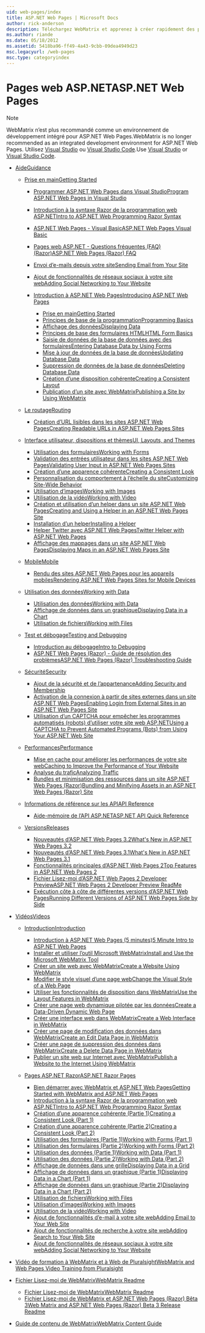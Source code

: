 ```yaml
---
uid: web-pages/index
title: ASP.NET Web Pages | Microsoft Docs
author: rick-anderson
description: Téléchargez WebMatrix et apprenez à créer rapidement des pages web dans une solution légère pour combiner du code serveur avec HTML.
ms.author: riande
ms.date: 05/18/2012
ms.assetid: 5418ba96-ff49-4a43-9cbb-09dea4949d23
msc.legacyurl: /web-pages
msc.type: categoryindex
---
```

<a name="aspnet-web-pages"></a><span data-ttu-id="10ce3-103">Pages web ASP.NET</span><span class="sxs-lookup"><span data-stu-id="10ce3-103">ASP.NET Web Pages</span></span>
====================

> [!NOTE] 
> <span data-ttu-id="10ce3-104">WebMatrix n’est plus recommandé comme un environnement de développement intégré pour ASP.NET Web Pages.</span><span class="sxs-lookup"><span data-stu-id="10ce3-104">WebMatrix is no longer recommended as an integrated development environment for ASP.NET Web Pages.</span></span> <span data-ttu-id="10ce3-105">Utilisez [Visual Studio](xref:aspnet/web-pages/overview/getting-started/program-asp-net-web-pages-in-visual-studio) ou [Visual Studio Code](https://code.visualstudio.com/).</span><span class="sxs-lookup"><span data-stu-id="10ce3-105">Use [Visual Studio](xref:aspnet/web-pages/overview/getting-started/program-asp-net-web-pages-in-visual-studio) or [Visual Studio Code](https://code.visualstudio.com/).</span></span>

- [<span data-ttu-id="10ce3-106">Aide</span><span class="sxs-lookup"><span data-stu-id="10ce3-106">Guidance</span></span>](overview/index.md)

    - [<span data-ttu-id="10ce3-107">Prise en main</span><span class="sxs-lookup"><span data-stu-id="10ce3-107">Getting Started</span></span>](overview/getting-started/index.md)

        - [<span data-ttu-id="10ce3-108">Programmer ASP.NET Web Pages dans Visual Studio</span><span class="sxs-lookup"><span data-stu-id="10ce3-108">Program ASP.NET Web Pages in Visual Studio</span></span>](overview/getting-started/program-asp-net-web-pages-in-visual-studio.md)
        - [<span data-ttu-id="10ce3-109">Introduction à la syntaxe Razor de la programmation web ASP.NET</span><span class="sxs-lookup"><span data-stu-id="10ce3-109">Intro to ASP.NET Web Programming Razor Syntax</span></span>](overview/getting-started/introducing-razor-syntax-c.md)
        - [<span data-ttu-id="10ce3-110">ASP.NET Web Pages - Visual Basic</span><span class="sxs-lookup"><span data-stu-id="10ce3-110">ASP.NET Web Pages Visual Basic</span></span>](overview/getting-started/introducing-razor-syntax-vb.md)
        - [<span data-ttu-id="10ce3-111">Pages web ASP.NET - Questions fréquentes (FAQ) (Razor)</span><span class="sxs-lookup"><span data-stu-id="10ce3-111">ASP.NET Web Pages (Razor) FAQ</span></span>](overview/getting-started/aspnet-web-pages-razor-faq.md)
        - [<span data-ttu-id="10ce3-112">Envoi d’e-mails depuis votre site</span><span class="sxs-lookup"><span data-stu-id="10ce3-112">Sending Email from Your Site</span></span>](overview/getting-started/11-adding-email-to-your-web-site.md)
        - [<span data-ttu-id="10ce3-113">Ajout de fonctionnalités de réseaux sociaux à votre site web</span><span class="sxs-lookup"><span data-stu-id="10ce3-113">Adding Social Networking to Your Website</span></span>](overview/getting-started/13-adding-social-networking-to-your-web-site.md)
        - [<span data-ttu-id="10ce3-114">Introduction à ASP.NET Web Pages</span><span class="sxs-lookup"><span data-stu-id="10ce3-114">Introducing ASP.NET Web Pages</span></span>](overview/getting-started/introducing-aspnet-web-pages-2/index.md)

            - [<span data-ttu-id="10ce3-115">Prise en main</span><span class="sxs-lookup"><span data-stu-id="10ce3-115">Getting Started</span></span>](overview/getting-started/introducing-aspnet-web-pages-2/getting-started.md)
            - [<span data-ttu-id="10ce3-116">Principes de base de la programmation</span><span class="sxs-lookup"><span data-stu-id="10ce3-116">Programming Basics</span></span>](overview/getting-started/introducing-aspnet-web-pages-2/intro-to-web-pages-programming.md)
            - [<span data-ttu-id="10ce3-117">Affichage des données</span><span class="sxs-lookup"><span data-stu-id="10ce3-117">Displaying Data</span></span>](overview/getting-started/introducing-aspnet-web-pages-2/displaying-data.md)
            - [<span data-ttu-id="10ce3-118">Principes de base des formulaires HTML</span><span class="sxs-lookup"><span data-stu-id="10ce3-118">HTML Form Basics</span></span>](overview/getting-started/introducing-aspnet-web-pages-2/form-basics.md)
            - [<span data-ttu-id="10ce3-119">Saisie de données de la base de données avec des formulaires</span><span class="sxs-lookup"><span data-stu-id="10ce3-119">Entering Database Data by Using Forms</span></span>](overview/getting-started/introducing-aspnet-web-pages-2/entering-data.md)
            - [<span data-ttu-id="10ce3-120">Mise à jour de données de la base de données</span><span class="sxs-lookup"><span data-stu-id="10ce3-120">Updating Database Data</span></span>](overview/getting-started/introducing-aspnet-web-pages-2/updating-data.md)
            - [<span data-ttu-id="10ce3-121">Suppression de données de la base de données</span><span class="sxs-lookup"><span data-stu-id="10ce3-121">Deleting Database Data</span></span>](overview/getting-started/introducing-aspnet-web-pages-2/deleting-data.md)
            - [<span data-ttu-id="10ce3-122">Création d’une disposition cohérente</span><span class="sxs-lookup"><span data-stu-id="10ce3-122">Creating a Consistent Layout</span></span>](overview/getting-started/introducing-aspnet-web-pages-2/layouts.md)
            - [<span data-ttu-id="10ce3-123">Publication d’un site avec WebMatrix</span><span class="sxs-lookup"><span data-stu-id="10ce3-123">Publishing a Site by Using WebMatrix</span></span>](overview/getting-started/introducing-aspnet-web-pages-2/publishing.md)
    - [<span data-ttu-id="10ce3-124">Le routage</span><span class="sxs-lookup"><span data-stu-id="10ce3-124">Routing</span></span>](overview/routing/index.md)

        - [<span data-ttu-id="10ce3-125">Création d’URL lisibles dans les sites ASP.NET Web Pages</span><span class="sxs-lookup"><span data-stu-id="10ce3-125">Creating Readable URLs in ASP.NET Web Pages Sites</span></span>](overview/routing/creating-readable-urls-in-aspnet-web-pages-sites.md)
    - [<span data-ttu-id="10ce3-126">Interface utilisateur, dispositions et thèmes</span><span class="sxs-lookup"><span data-stu-id="10ce3-126">UI, Layouts, and Themes</span></span>](overview/ui-layouts-and-themes/index.md)

        - [<span data-ttu-id="10ce3-127">Utilisation des formulaires</span><span class="sxs-lookup"><span data-stu-id="10ce3-127">Working with Forms</span></span>](overview/ui-layouts-and-themes/4-working-with-forms.md)
        - [<span data-ttu-id="10ce3-128">Validation des entrées utilisateur dans les sites ASP.NET Web Pages</span><span class="sxs-lookup"><span data-stu-id="10ce3-128">Validating User Input in ASP.NET Web Pages Sites</span></span>](overview/ui-layouts-and-themes/validating-user-input-in-aspnet-web-pages-sites.md)
        - [<span data-ttu-id="10ce3-129">Création d’une apparence cohérente</span><span class="sxs-lookup"><span data-stu-id="10ce3-129">Creating a Consistent Look</span></span>](overview/ui-layouts-and-themes/3-creating-a-consistent-look.md)
        - [<span data-ttu-id="10ce3-130">Personnalisation du comportement à l’échelle du site</span><span class="sxs-lookup"><span data-stu-id="10ce3-130">Customizing Site-Wide Behavior</span></span>](overview/ui-layouts-and-themes/18-customizing-site-wide-behavior.md)
        - [<span data-ttu-id="10ce3-131">Utilisation d’images</span><span class="sxs-lookup"><span data-stu-id="10ce3-131">Working with Images</span></span>](overview/ui-layouts-and-themes/9-working-with-images.md)
        - [<span data-ttu-id="10ce3-132">Utilisation de la vidéo</span><span class="sxs-lookup"><span data-stu-id="10ce3-132">Working with Video</span></span>](overview/ui-layouts-and-themes/10-working-with-video.md)
        - [<span data-ttu-id="10ce3-133">Création et utilisation d’un helper dans un site ASP.NET Web Pages</span><span class="sxs-lookup"><span data-stu-id="10ce3-133">Creating and Using a Helper in an ASP.NET Web Pages Site</span></span>](overview/ui-layouts-and-themes/creating-and-using-a-helper-in-an-aspnet-web-pages-site.md)
        - [<span data-ttu-id="10ce3-134">Installation d’un helper</span><span class="sxs-lookup"><span data-stu-id="10ce3-134">Installing a Helper</span></span>](overview/ui-layouts-and-themes/installing-helpers.md)
        - [<span data-ttu-id="10ce3-135">Helper Twitter avec ASP.NET Web Pages</span><span class="sxs-lookup"><span data-stu-id="10ce3-135">Twitter Helper with ASP.NET Web Pages</span></span>](overview/ui-layouts-and-themes/twitter-helper.md)
        - [<span data-ttu-id="10ce3-136">Affichage des mappages dans un site ASP.NET Web Pages</span><span class="sxs-lookup"><span data-stu-id="10ce3-136">Displaying Maps in an ASP.NET Web Pages Site</span></span>](overview/ui-layouts-and-themes/displaying-maps-in-an-aspnet-web-pages-site.md)
    - [<span data-ttu-id="10ce3-137">Mobile</span><span class="sxs-lookup"><span data-stu-id="10ce3-137">Mobile</span></span>](overview/mobile/index.md)

        - [<span data-ttu-id="10ce3-138">Rendu des sites ASP.NET Web Pages pour les appareils mobiles</span><span class="sxs-lookup"><span data-stu-id="10ce3-138">Rendering ASP.NET Web Pages Sites for Mobile Devices</span></span>](overview/mobile/rendering-aspnet-web-pages-sites-for-mobile-devices.md)
    - [<span data-ttu-id="10ce3-139">Utilisation des données</span><span class="sxs-lookup"><span data-stu-id="10ce3-139">Working with Data</span></span>](overview/data/index.md)

        - [<span data-ttu-id="10ce3-140">Utilisation des données</span><span class="sxs-lookup"><span data-stu-id="10ce3-140">Working with Data</span></span>](overview/data/5-working-with-data.md)
        - [<span data-ttu-id="10ce3-141">Affichage de données dans un graphique</span><span class="sxs-lookup"><span data-stu-id="10ce3-141">Displaying Data in a Chart</span></span>](overview/data/7-displaying-data-in-a-chart.md)
        - [<span data-ttu-id="10ce3-142">Utilisation de fichiers</span><span class="sxs-lookup"><span data-stu-id="10ce3-142">Working with Files</span></span>](overview/data/working-with-files.md)
    - [<span data-ttu-id="10ce3-143">Test et débogage</span><span class="sxs-lookup"><span data-stu-id="10ce3-143">Testing and Debugging</span></span>](overview/testing-and-debugging/index.md)

        - [<span data-ttu-id="10ce3-144">Introduction au débogage</span><span class="sxs-lookup"><span data-stu-id="10ce3-144">Intro to Debugging</span></span>](overview/testing-and-debugging/introduction-to-debugging.md)
        - [<span data-ttu-id="10ce3-145">ASP.NET Web Pages (Razor) - Guide de résolution des problèmes</span><span class="sxs-lookup"><span data-stu-id="10ce3-145">ASP.NET Web Pages (Razor) Troubleshooting Guide</span></span>](overview/testing-and-debugging/aspnet-web-pages-razor-troubleshooting-guide.md)
    - [<span data-ttu-id="10ce3-146">Sécurité</span><span class="sxs-lookup"><span data-stu-id="10ce3-146">Security</span></span>](overview/security/index.md)

        - [<span data-ttu-id="10ce3-147">Ajout de la sécurité et de l’appartenance</span><span class="sxs-lookup"><span data-stu-id="10ce3-147">Adding Security and Membership</span></span>](overview/security/16-adding-security-and-membership.md)
        - [<span data-ttu-id="10ce3-148">Activation de la connexion à partir de sites externes dans un site ASP.NET Web Pages</span><span class="sxs-lookup"><span data-stu-id="10ce3-148">Enabling Login from External Sites in an ASP.NET Web Pages Site</span></span>](overview/security/enabling-login-from-external-sites-in-an-aspnet-web-pages-site.md)
        - [<span data-ttu-id="10ce3-149">Utilisation d’un CAPTCHA pour empêcher les programmes automatisés (robots) d’utiliser votre site web ASP.NET</span><span class="sxs-lookup"><span data-stu-id="10ce3-149">Using a CAPTCHA to Prevent Automated Programs (Bots) from Using Your ASP.NET Web Site</span></span>](overview/security/using-a-catpcha-to-prevent-automated-programs-bots-from-using-your-aspnet-web-site.md)
    - [<span data-ttu-id="10ce3-150">Performances</span><span class="sxs-lookup"><span data-stu-id="10ce3-150">Performance</span></span>](overview/performance-and-traffic/index.md)

        - [<span data-ttu-id="10ce3-151">Mise en cache pour améliorer les performances de votre site web</span><span class="sxs-lookup"><span data-stu-id="10ce3-151">Caching to Improve the Performance of Your Website</span></span>](overview/performance-and-traffic/15-caching-to-improve-the-performance-of-your-website.md)
        - [<span data-ttu-id="10ce3-152">Analyse du trafic</span><span class="sxs-lookup"><span data-stu-id="10ce3-152">Analyzing Traffic</span></span>](overview/performance-and-traffic/14-analyzing-traffic.md)
        - [<span data-ttu-id="10ce3-153">Bundles et minimisation des ressources dans un site ASP.NET Web Pages (Razor)</span><span class="sxs-lookup"><span data-stu-id="10ce3-153">Bundling and Minifying Assets in an ASP.NET Web Pages (Razor) Site</span></span>](overview/performance-and-traffic/bundling-and-minifying-assets-in-an-aspnet-web-pages-razor-site.md)
    - [<span data-ttu-id="10ce3-154">Informations de référence sur les API</span><span class="sxs-lookup"><span data-stu-id="10ce3-154">API Reference</span></span>](overview/api-reference/index.md)

        - [<span data-ttu-id="10ce3-155">Aide-mémoire de l’API ASP.NET</span><span class="sxs-lookup"><span data-stu-id="10ce3-155">ASP.NET API Quick Reference</span></span>](overview/api-reference/asp-net-web-pages-api-reference.md)
    - [<span data-ttu-id="10ce3-156">Versions</span><span class="sxs-lookup"><span data-stu-id="10ce3-156">Releases</span></span>](overview/releases/index.md)

        - [<span data-ttu-id="10ce3-157">Nouveautés d’ASP.NET Web Pages 3.2</span><span class="sxs-lookup"><span data-stu-id="10ce3-157">What's New in ASP.NET Web Pages 3.2</span></span>](overview/releases/whats-new-in-aspnet-web-pages-32.md)
        - [<span data-ttu-id="10ce3-158">Nouveautés d’ASP.NET Web Pages 3.1</span><span class="sxs-lookup"><span data-stu-id="10ce3-158">What's New in ASP.NET Web Pages 3.1</span></span>](overview/releases/whats-new-aspnet-web-pages-31.md)
        - [<span data-ttu-id="10ce3-159">Fonctionnalités principales d’ASP.NET Web Pages 2</span><span class="sxs-lookup"><span data-stu-id="10ce3-159">Top Features in ASP.NET Web Pages 2</span></span>](overview/releases/top-features-in-web-pages-2.md)
        - [<span data-ttu-id="10ce3-160">Fichier Lisez-moi d’ASP.NET Web Pages 2 Developer Preview</span><span class="sxs-lookup"><span data-stu-id="10ce3-160">ASP.NET Web Pages 2 Developer Preview ReadMe</span></span>](overview/releases/aspnet-web-pages-2-developer-preview-readme.md)
        - [<span data-ttu-id="10ce3-161">Exécution côte à côte de différentes versions d’ASP.NET Web Pages</span><span class="sxs-lookup"><span data-stu-id="10ce3-161">Running Different Versions of ASP.NET Web Pages Side by Side</span></span>](overview/releases/running-v1-and-v2-sites-side-by-side.md)
- [<span data-ttu-id="10ce3-162">Vidéos</span><span class="sxs-lookup"><span data-stu-id="10ce3-162">Videos</span></span>](videos/index.md)

    - [<span data-ttu-id="10ce3-163">Introduction</span><span class="sxs-lookup"><span data-stu-id="10ce3-163">Introduction</span></span>](videos/introduction/index.md)

        - [<span data-ttu-id="10ce3-164">Introduction à ASP.NET Web Pages (5 minutes)</span><span class="sxs-lookup"><span data-stu-id="10ce3-164">5 Minute Intro to ASP.NET Web Pages</span></span>](videos/introduction/5-minute-introduction-to-aspnet-web-pages.md)
        - [<span data-ttu-id="10ce3-165">Installer et utiliser l’outil Microsoft WebMatrix</span><span class="sxs-lookup"><span data-stu-id="10ce3-165">Install and Use the Microsoft WebMatrix Tool</span></span>](videos/introduction/install-and-use-the-microsoft-webmatrix-tool.md)
        - [<span data-ttu-id="10ce3-166">Créer un site web avec WebMatrix</span><span class="sxs-lookup"><span data-stu-id="10ce3-166">Create a Website Using WebMatrix</span></span>](videos/introduction/create-a-website-using-webmatrix.md)
        - [<span data-ttu-id="10ce3-167">Modifier le style visuel d’une page web</span><span class="sxs-lookup"><span data-stu-id="10ce3-167">Change the Visual Style of a Web Page</span></span>](videos/introduction/change-the-visual-style-of-a-web-page.md)
        - [<span data-ttu-id="10ce3-168">Utiliser les fonctionnalités de disposition dans WebMatrix</span><span class="sxs-lookup"><span data-stu-id="10ce3-168">Use the Layout Features in WebMatrix</span></span>](videos/introduction/use-the-layout-features-in-webmatrix.md)
        - [<span data-ttu-id="10ce3-169">Créer une page web dynamique pilotée par les données</span><span class="sxs-lookup"><span data-stu-id="10ce3-169">Create a Data-Driven Dynamic Web Page</span></span>](videos/introduction/create-a-data-driven-dynamic-web-page.md)
        - [<span data-ttu-id="10ce3-170">Créer une interface web dans WebMatrix</span><span class="sxs-lookup"><span data-stu-id="10ce3-170">Create a Web Interface in WebMatrix</span></span>](videos/introduction/create-a-web-interface-in-webmatrix.md)
        - [<span data-ttu-id="10ce3-171">Créer une page de modification des données dans WebMatrix</span><span class="sxs-lookup"><span data-stu-id="10ce3-171">Create an Edit Data Page in WebMatrix</span></span>](videos/introduction/create-an-edit-data-page-in-webmatrix.md)
        - [<span data-ttu-id="10ce3-172">Créer une page de suppression des données dans WebMatrix</span><span class="sxs-lookup"><span data-stu-id="10ce3-172">Create a Delete Data Page in WebMatrix</span></span>](videos/introduction/create-a-delete-data-page-in-webmatrix.md)
        - [<span data-ttu-id="10ce3-173">Publier un site web sur Internet avec WebMatrix</span><span class="sxs-lookup"><span data-stu-id="10ce3-173">Publish a Website to the Internet Using WebMatrix</span></span>](videos/introduction/publish-a-website-to-the-internet-using-webmatrix.md)
    - [<span data-ttu-id="10ce3-174">Pages ASP.NET Razor</span><span class="sxs-lookup"><span data-stu-id="10ce3-174">ASP.NET Razor Pages</span></span>](videos/aspnet-razor-pages/index.md)

        - [<span data-ttu-id="10ce3-175">Bien démarrer avec WebMatrix et ASP.NET Web Pages</span><span class="sxs-lookup"><span data-stu-id="10ce3-175">Getting Started with WebMatrix and ASP.NET Web Pages</span></span>](videos/aspnet-razor-pages/getting-started-with-webmatrix-and-aspnet-web-pages.md)
        - [<span data-ttu-id="10ce3-176">Introduction à la syntaxe Razor de la programmation web ASP.NET</span><span class="sxs-lookup"><span data-stu-id="10ce3-176">Intro to ASP.NET Web Programming Razor Syntax</span></span>](videos/aspnet-razor-pages/introduction-to-aspnet-web-programming-using-the-razor-syntax.md)
        - [<span data-ttu-id="10ce3-177">Création d’une apparence cohérente (Partie 1)</span><span class="sxs-lookup"><span data-stu-id="10ce3-177">Creating a Consistent Look (Part 1)</span></span>](videos/aspnet-razor-pages/creating-a-consistent-look-part-1.md)
        - [<span data-ttu-id="10ce3-178">Création d’une apparence cohérente (Partie 2)</span><span class="sxs-lookup"><span data-stu-id="10ce3-178">Creating a Consistent Look (Part 2)</span></span>](videos/aspnet-razor-pages/creating-a-consistent-look-part-2.md)
        - [<span data-ttu-id="10ce3-179">Utilisation des formulaires (Partie 1)</span><span class="sxs-lookup"><span data-stu-id="10ce3-179">Working with Forms (Part 1)</span></span>](videos/aspnet-razor-pages/working-with-forms-part-1.md)
        - [<span data-ttu-id="10ce3-180">Utilisation des formulaires (Partie 2)</span><span class="sxs-lookup"><span data-stu-id="10ce3-180">Working with Forms (Part 2)</span></span>](videos/aspnet-razor-pages/working-with-forms-part-2.md)
        - [<span data-ttu-id="10ce3-181">Utilisation des données (Partie 1)</span><span class="sxs-lookup"><span data-stu-id="10ce3-181">Working with Data (Part 1)</span></span>](videos/aspnet-razor-pages/working-with-data-part-1.md)
        - [<span data-ttu-id="10ce3-182">Utilisation des données (Partie 2)</span><span class="sxs-lookup"><span data-stu-id="10ce3-182">Working with Data (Part 2)</span></span>](videos/aspnet-razor-pages/working-with-data-part-2.md)
        - [<span data-ttu-id="10ce3-183">Affichage de données dans une grille</span><span class="sxs-lookup"><span data-stu-id="10ce3-183">Displaying Data in a Grid</span></span>](videos/aspnet-razor-pages/displaying-data-in-a-grid.md)
        - [<span data-ttu-id="10ce3-184">Affichage de données dans un graphique (Partie 1)</span><span class="sxs-lookup"><span data-stu-id="10ce3-184">Displaying Data in a Chart (Part 1)</span></span>](videos/aspnet-razor-pages/displaying-data-in-a-chart-part-1.md)
        - [<span data-ttu-id="10ce3-185">Affichage de données dans un graphique (Partie 2)</span><span class="sxs-lookup"><span data-stu-id="10ce3-185">Displaying Data in a Chart (Part 2)</span></span>](videos/aspnet-razor-pages/displaying-data-in-a-chart-part-2.md)
        - [<span data-ttu-id="10ce3-186">Utilisation de fichiers</span><span class="sxs-lookup"><span data-stu-id="10ce3-186">Working with Files</span></span>](videos/aspnet-razor-pages/working-with-files.md)
        - [<span data-ttu-id="10ce3-187">Utilisation d’images</span><span class="sxs-lookup"><span data-stu-id="10ce3-187">Working with Images</span></span>](videos/aspnet-razor-pages/working-with-images.md)
        - [<span data-ttu-id="10ce3-188">Utilisation de la vidéo</span><span class="sxs-lookup"><span data-stu-id="10ce3-188">Working with Video</span></span>](videos/aspnet-razor-pages/working-with-video.md)
        - [<span data-ttu-id="10ce3-189">Ajout de fonctionnalités d’e-mail à votre site web</span><span class="sxs-lookup"><span data-stu-id="10ce3-189">Adding Email to Your Web Site</span></span>](videos/aspnet-razor-pages/adding-email-to-your-web-site.md)
        - [<span data-ttu-id="10ce3-190">Ajout de fonctionnalités de recherche à votre site web</span><span class="sxs-lookup"><span data-stu-id="10ce3-190">Adding Search to Your Web Site</span></span>](videos/aspnet-razor-pages/adding-search-to-your-web-site.md)
        - [<span data-ttu-id="10ce3-191">Ajout de fonctionnalités de réseaux sociaux à votre site web</span><span class="sxs-lookup"><span data-stu-id="10ce3-191">Adding Social Networking to Your Website</span></span>](videos/aspnet-razor-pages/adding-social-networking-to-your-website.md)
- [<span data-ttu-id="10ce3-192">Vidéo de formation à WebMatrix et à Web de Pluralsight</span><span class="sxs-lookup"><span data-stu-id="10ce3-192">WebMatrix and Web Pages Video Training from Pluralsight</span></span>](pluralsight.md)
- [<span data-ttu-id="10ce3-193">Fichier Lisez-moi de WebMatrix</span><span class="sxs-lookup"><span data-stu-id="10ce3-193">WebMatrix Readme</span></span>](readme/index.md)

    - [<span data-ttu-id="10ce3-194">Fichier Lisez-moi de WebMatrix</span><span class="sxs-lookup"><span data-stu-id="10ce3-194">WebMatrix Readme</span></span>](readme/overview.md)
    - [<span data-ttu-id="10ce3-195">Fichier Lisez-moi de WebMatrix et ASP.NET Web Pages (Razor) Bêta 3</span><span class="sxs-lookup"><span data-stu-id="10ce3-195">Web Matrix and ASP.NET Web Pages (Razor) Beta 3 Release Readme</span></span>](readme/beta3.md)
- [<span data-ttu-id="10ce3-196">Guide de contenu de WebMatrix</span><span class="sxs-lookup"><span data-stu-id="10ce3-196">WebMatrix Content Guide</span></span>](content-guide.md)
